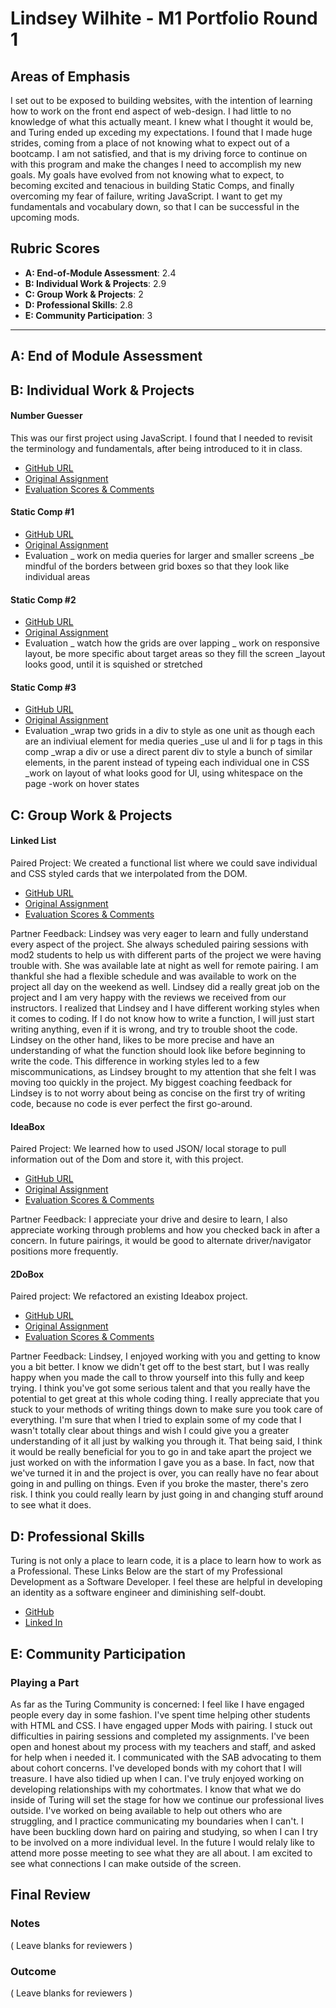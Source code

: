 # Lindsey Wilhite - M1 Portfolio Round 1

## Areas of Emphasis

I set out to be exposed to building websites, with the intention of learning how to work on the front end aspect of web-design. I had little to no knowledge of what this actually meant. I knew what I thought it would be, and Turing ended up exceding my expectations.
I found that I made huge strides, coming from a place of not knowing what to expect out of a bootcamp. I am not satisfied, and that is my driving force to continue on with this program and make the changes I need to accomplish my new goals. My goals have evolved from not knowing what to expect, to becoming excited and tenacious in building Static Comps, and finally overcoming my fear of failure, writing JavaScript. I want to get my fundamentals and vocabulary down, so that I can be successful in the upcoming mods.

## Rubric Scores

- **A: End-of-Module Assessment**: 2.4
- **B: Individual Work & Projects**: 2.9  
- **C: Group Work & Projects**: 2
- **D: Professional Skills**: 2.8
- **E: Community Participation**: 3

---

## A: End of Module Assessment


## B: Individual Work & Projects

#### Number Guesser
This was our first project using JavaScript. I found that I needed to revisit the terminology and fundamentals, after being introduced to it in class. 

- [GitHub URL](https://github.com/thetabloom/numguess)
- [Original Assignment](http://frontend.turing.io/projects/number-guesser.html)
- [Evaluation Scores & Comments](https://github.com/turingschool/front-end-submissions-public/blob/master/1806/mod-1/number-guesser/lindsey-wilhite.md)

#### Static Comp #1

- [GitHub URL](https://github.com/thetabloom/static-comp)
- [Original Assignment](http://frontend.turing.io/projects/m1-static-comp-1.html)
- Evaluation
  _ work on media queries for larger and smaller screens
  _be mindful of the borders between grid boxes so that they look like individual areas

#### Static Comp #2

- [GitHub URL](https://github.com/thetabloom/static-comp-2)
- [Original Assignment](http://frontend.turing.io/projects/m1-static-comp-2.html)
- Evaluation
  _ watch how the grids are over lapping
  _ work on responsive layout, be more specific about target areas so they fill the screen
  _layout looks good, until it is squished or stretched
  
#### Static Comp #3

- [GitHub URL](https://github.com/thetabloom/static-comp-3)
- [Original Assignment](http://frontend.turing.io/projects/m1-static-comp-3.html)
- Evaluation 
  _wrap two grids in a div to style as one unit as though each are an indiviual element for media queries
  _use ul and li for p tags in this comp
  _wrap a div or use a direct parent div to style a bunch of similar elements, in the parent instead of typeing 
    each individual one in CSS
  _work on layout of what looks good for UI, using whitespace on the page
  -work on hover states

## C: Group Work & Projects

#### Linked List

Paired Project: We created a functional list where we could save individual and CSS styled cards that we interpolated from the DOM.

- [GitHub URL](https://github.com/thetabloom/LinkedList)
- [Original Assignment](http://frontend.turing.io/projects/linked-list.html)
- [Evaluation Scores & Comments](https://github.com/turingschool/front-end-submissions-public/blob/master/1806/mod-1/linked-list/laura-lindsey.md)

Partner Feedback:
Lindsey was very eager to learn and fully understand every aspect of the project. She always scheduled pairing sessions with mod2 students to help us with different parts of the project we were having trouble with. She was available late at night as well for remote pairing. I am thankful she had a flexible schedule and was available to work on the project all day on the weekend as well. Lindsey did a really great job on the project and I am very happy with the reviews we received from our instructors. I realized that Lindsey and I have different working styles when it comes to coding. If I do not know how to write a function, I will just start writing anything, even if it is wrong, and try to trouble shoot the code. Lindsey on the other hand, likes to be more precise and have an understanding of what the function should look like before beginning to write the code. This difference in working styles led to a few miscommunications, as Lindsey brought to my attention that she felt I was moving too quickly in the project. My biggest coaching feedback for Lindsey is to not worry about being as concise on the first try of writing code, because no code is ever perfect the first go-around. 

#### IdeaBox

Paired Project: We learned how to used JSON/ local storage to pull information out of the Dom and store it, with this project.

- [GitHub URL](https://github.com/thetabloom/Idea-Box)
- [Original Assignment](http://frontend.turing.io/projects/ideabox.html)
- [Evaluation Scores & Comments](https://github.com/turingschool/front-end-submissions-public/blob/master/1806/mod-1/idea-box/lindsey-sara.md)

Partner Feedback:
I appreciate your drive and desire to learn, I also appreciate working through problems and how you checked back in after a concern. In future pairings, it would be good to alternate driver/navigator positions more frequently.

#### 2DoBox

Paired project: We refactored an existing Ideabox project.

- [GitHub URL](https://github.com/aweissman11/2DoBox-Pivot)
- [Original Assignment](http://frontend.turing.io/projects/2DoBox-Pivot-Mod1.html)
- [Evaluation Scores & Comments](https://github.com/turingschool/front-end-submissions-public/blob/master/1806/mod-1/to-do-box/lindsey-aaron.md)

Partner Feedback: 
Lindsey, I enjoyed working with you and getting to know you a bit better. I know we didn't get off to the best start, but I was really happy when you made the call to throw yourself into this fully and keep trying. I think you've got some serious talent and that you really have the potential to get great at this whole coding thing. I really appreciate that you stuck to your methods of writing things down to make sure you took care of everything. I'm sure that when I tried to explain some of my code that I wasn't totally clear about things and wish I could give you a greater understanding of it all just by walking you through it. That being said, I think it would be really beneficial for you to go in and take apart the project we just worked on with the information I gave you as a base. In fact, now that we've turned it in and the project is over, you can really have no fear about going in and pulling on things. Even if you broke the master, there's zero risk. I think you could really learn by just going in and changing stuff around to see what it does.

## D: Professional Skills

Turing is not only a place to learn code, it is a place to learn how to work as a Professional. These Links Below are the start of my Professional Development as a Software Developer. I feel these are helpful in developing an identity as a software engineer and diminishing self-doubt. 

- [GitHub](https://github.com/thetabloom)
- [Linked In](https://www.linkedin.com/in/lindsey-wilhite/)

## E: Community Participation

### Playing a Part

As far as the Turing Community is concerned: I feel like I have engaged people every day in some fashion. I've spent time helping other students with HTML and CSS. I have engaged upper Mods with pairing. I stuck out difficulties in pairing sessions and completed my assignments. I've been open and honest about my process with my teachers and staff, and asked for help when i needed it. I communicated with the SAB advocating to them about cohort concerns. I've developed bonds with my cohort that I will treasure. I have also tidied up when I can.
I've truly enjoyed working on developing relationships with my cohortmates. I know that what we do inside of Turing will set the stage for how we continue our professional lives outside. I've worked on being available to help out others who are struggling, and I practice communicating my boundaries when I can't. I have been buckling down hard on pairing and studying, so when I can I try to be involved on a more individual level. In the future I would relaly like to attend more posse meeting to see what they are all about. I am excited to see what connections I can make outside of the screen.

## Final Review

### Notes

( Leave blanks for reviewers )

### Outcome

( Leave blanks for reviewers )

